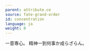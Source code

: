 ```yaml
---
parent: attribute.ce
source: fate-grand-order
id: concentration
language: ja
weight: 0
---
```


一意専心。
精神一到何事か成らざらん。
